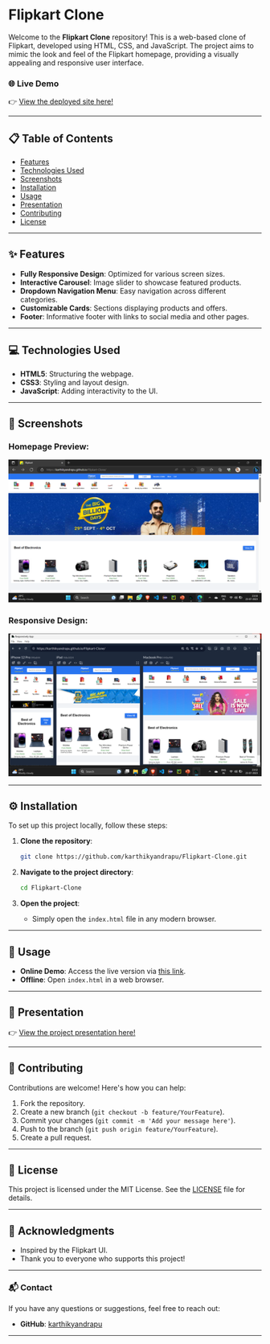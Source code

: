 # Flipkart Clone

Welcome to the **Flipkart Clone** repository! This is a web-based clone of Flipkart, developed using HTML, CSS, and JavaScript. The project aims to mimic the look and feel of the Flipkart homepage, providing a visually appealing and responsive user interface.

### 🌐 Live Demo
👉 [View the deployed site here!](https://karthikyandrapu.github.io/Flipkart-Clone/)

---

## 📋 Table of Contents

- [Features](#features)
- [Technologies Used](#technologies-used)
- [Screenshots](#screenshots)
- [Installation](#installation)
- [Usage](#usage)
- [Presentation](#presentation)
- [Contributing](#contributing)
- [License](#license)

---

## ✨ Features

- **Fully Responsive Design**: Optimized for various screen sizes.
- **Interactive Carousel**: Image slider to showcase featured products.
- **Dropdown Navigation Menu**: Easy navigation across different categories.
- **Customizable Cards**: Sections displaying products and offers.
- **Footer**: Informative footer with links to social media and other pages.

---

## 💻 Technologies Used

- **HTML5**: Structuring the webpage.
- **CSS3**: Styling and layout design.
- **JavaScript**: Adding interactivity to the UI.

---

## 📸 Screenshots

### Homepage Preview:

![Homepage Screenshot](https://github.com/karthikyandrapu/Flipkart-Clone/blob/91b766c331cb77ba014b5e5372dd05f016f9e66f/images/Screenshots/Homepage.png?raw=true)

### Responsive Design:

![Responsive Design](https://github.com/karthikyandrapu/Flipkart-Clone/blob/91b766c331cb77ba014b5e5372dd05f016f9e66f/images/Screenshots/Responsive.png?raw=true)

---

## ⚙️ Installation

To set up this project locally, follow these steps:

1. **Clone the repository**:

   ```bash
   git clone https://github.com/karthikyandrapu/Flipkart-Clone.git
   ```

2. **Navigate to the project directory**:

   ```bash
   cd Flipkart-Clone
   ```

3. **Open the project**:

   - Simply open the `index.html` file in any modern browser.

---

## 🚀 Usage

- **Online Demo**: Access the live version via [this link](https://karthikyandrapu.github.io/Flipkart-Clone/).
- **Offline**: Open `index.html` in a web browser.

---

## 📑 Presentation

👉 [View the project presentation here!](https://docs.google.com/presentation/d/1LuT60j0giNhXdq9022FCxWp2tGRH45lt/edit#slide=id.p1)

---

## 🤝 Contributing

Contributions are welcome! Here's how you can help:

1. Fork the repository.
2. Create a new branch (`git checkout -b feature/YourFeature`).
3. Commit your changes (`git commit -m 'Add your message here'`).
4. Push to the branch (`git push origin feature/YourFeature`).
5. Create a pull request.

---

## 📄 License

This project is licensed under the MIT License. See the [LICENSE](LICENSE) file for details.

---

## 🙌 Acknowledgments

- Inspired by the Flipkart UI.
- Thank you to everyone who supports this project!

---

### 📬 Contact

If you have any questions or suggestions, feel free to reach out:

- **GitHub**: [karthikyandrapu](https://github.com/karthikyandrapu)

---
